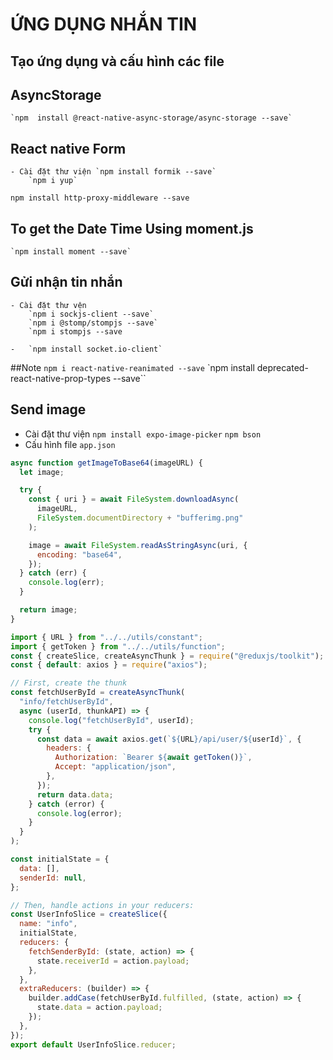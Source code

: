 # ỨNG DỤNG NHẮN TIN

## Tạo ứng dụng và cấu hình các file

## AsyncStorage

    `npm  install @react-native-async-storage/async-storage --save`

## React native Form

    - Cài đặt thư viện `npm install formik --save`
        `npm i yup`

`npm install http-proxy-middleware --save`

## To get the Date Time Using moment.js

    `npm install moment --save`

## Gửi nhận tin nhắn

    - Cài đặt thư vện
        `npm i sockjs-client --save`
        `npm i @stomp/stompjs --save`
        `npm i stompjs --save

    -   `npm install socket.io-client`

##Note
`npm i react-native-reanimated --save`
`npm install deprecated-react-native-prop-types --save``

## Send image

- Cài đặt thư viện
  `npm install expo-image-picker`
  `npm bson`
- Cấu hình file `app.json`

```js
async function getImageToBase64(imageURL) {
  let image;

  try {
    const { uri } = await FileSystem.downloadAsync(
      imageURL,
      FileSystem.documentDirectory + "bufferimg.png"
    );

    image = await FileSystem.readAsStringAsync(uri, {
      encoding: "base64",
    });
  } catch (err) {
    console.log(err);
  }

  return image;
}
```

```js
import { URL } from "../../utils/constant";
import { getToken } from "../../utils/function";
const { createSlice, createAsyncThunk } = require("@reduxjs/toolkit");
const { default: axios } = require("axios");

// First, create the thunk
const fetchUserById = createAsyncThunk(
  "info/fetchUserById",
  async (userId, thunkAPI) => {
    console.log("fetchUserById", userId);
    try {
      const data = await axios.get(`${URL}/api/user/${userId}`, {
        headers: {
          Authorization: `Bearer ${await getToken()}`,
          Accept: "application/json",
        },
      });
      return data.data;
    } catch (error) {
      console.log(error);
    }
  }
);

const initialState = {
  data: [],
  senderId: null,
};

// Then, handle actions in your reducers:
const UserInfoSlice = createSlice({
  name: "info",
  initialState,
  reducers: {
    fetchSenderById: (state, action) => {
      state.receiverId = action.payload;
    },
  },
  extraReducers: (builder) => {
    builder.addCase(fetchUserById.fulfilled, (state, action) => {
      state.data = action.payload;
    });
  },
});
export default UserInfoSlice.reducer;
```
